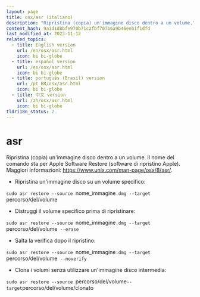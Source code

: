 ```yaml
---
layout: page
title: osx/asr (italiano)
description: "Ripristina (copia) un'immagine disco dentro a un volume."
content_hash: 9a1d1d8bfe970b71c2fbf707b6a9b46eeb1f1dfd
last_modified_at: 2023-11-12
related_topics:
  - title: English version
    url: /en/osx/asr.html
    icon: bi bi-globe
  - title: español version
    url: /es/osx/asr.html
    icon: bi bi-globe
  - title: português (Brasil) version
    url: /pt_BR/osx/asr.html
    icon: bi bi-globe
  - title: 中文 version
    url: /zh/osx/asr.html
    icon: bi bi-globe
tldri18n_status: 2
---
```

# asr

Ripristina (copia) un'immagine disco dentro a un volume.
Il nome del comando sta per Apple Software Restore (software di ripristino Apple).
Maggiori informazioni: <https://www.unix.com/man-page/osx/8/asr/>.

- Ripristina un'immagine disco su un volume specifico:

`sudo asr restore --source `<span class="tldr-var badge badge-pill bg-dark-lm bg-white-dm text-white-lm text-dark-dm font-weight-bold">nome_immagine</span>`.dmg --target `<span class="tldr-var badge badge-pill bg-dark-lm bg-white-dm text-white-lm text-dark-dm font-weight-bold">percorso/del/volume</span>

- Distruggi il volume specifico prima di ripristinare:

`sudo asr restore --source `<span class="tldr-var badge badge-pill bg-dark-lm bg-white-dm text-white-lm text-dark-dm font-weight-bold">nome_immagine</span>`.dmg --target `<span class="tldr-var badge badge-pill bg-dark-lm bg-white-dm text-white-lm text-dark-dm font-weight-bold">percorso/del/volume</span>` --erase`

- Salta la verifica dopo il ripristino:

`sudo asr restore --source `<span class="tldr-var badge badge-pill bg-dark-lm bg-white-dm text-white-lm text-dark-dm font-weight-bold">nome_immagine</span>`.dmg --target `<span class="tldr-var badge badge-pill bg-dark-lm bg-white-dm text-white-lm text-dark-dm font-weight-bold">percorso/del/volume</span>` --noverify`

- Clona i volumi senza utilizzare un'immagine disco intermedia:

`sudo asr restore --source `<span class="tldr-var badge badge-pill bg-dark-lm bg-white-dm text-white-lm text-dark-dm font-weight-bold">percorso/del/volume</span>` --target `<span class="tldr-var badge badge-pill bg-dark-lm bg-white-dm text-white-lm text-dark-dm font-weight-bold">percorso/del/volume/clonato</span>
